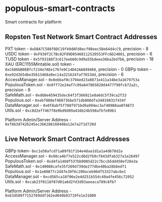 # populous-smart-contracts
Smart contracts for platform


## Ropsten Test Network Smart Contract Addresses

PXT token - `0xD8A7C588f8DC19f49dAFd8ecf08eec58e64d4cC9`, precision - 8
USDC token - `0xF930f2C7Bc02F89D05468112520553FFc6D24801`, precision - 6
TUSD token - `0x5f93188f3c617eeb60c9d9a55bdeea36ba2bd7b6`, precision - 18
XAU (ERC1155Mintable.sol) token - `0xC686bB0EBfcf234e7AEe1767e9C14D42AA849468`, precision - 0
GBPp token - `0xe92d265dbe35613468a9ec14a321624faf7653dd`, precision - 6
AccessManager.sol - `0x0ebbaf0c3794ed23a0871e411a34be3a1679753a`   
PopulousToken.sol - `0x0ff72e24af7c09a647865820d4477f98fcb72a2c`, precision - 8     
SafeMath.sol - `0xd68e459435dec64f3f366921e8a6dc5f39ca2f33`          
Populous.sol - `0xebf888ef48873bbe571db860dfa34819831f434f`    
DataManager.sol -  `0x0f8abf5f708f971bd9a994ec3af40988aa0f4873`     
Utils.sol - `0xc8d2eff467f8e9bd9d89a416b24b598afbfe8961`


Platform Admin/Server Address - `0xf8b3d742b245ec366288160488a12e7a2f1d720d`

## Live Network Smart Contract Addresses

GBPp token- `0xc1e50afcd71a09f81f1b4e4daa1d1a1a4d678d2a`
AccessManager.sol - `0x98ca4bf7e522cd6d2f69cf843dfab327a1e26497`   
PopulousToken.sol - `0xd4fa1460f537bb9085d22c7bccb5dd450ef28e3a`      
SafeMath.sol - `0x140088cafe35f269d739de277dbe40ba28b8edf1`          
Populous.sol - `0x1e80877c2d47e30f6c200aceb904f53327abc6e1`    
DataManager.sol - `0xcd565ca18f06e2e4d251b55dc49a4fe456c72052`       
Utils.sol - `0xcab23f0118f87d01a6d2fd3d93aeeaca789c8fb7`

Platform Admin/Server Address - `0x63d509f7152769ddf162ed048b83719fe1e31080`
